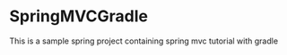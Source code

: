 SpringMVCGradle
===============

This is a sample spring project containing spring mvc tutorial with gradle
